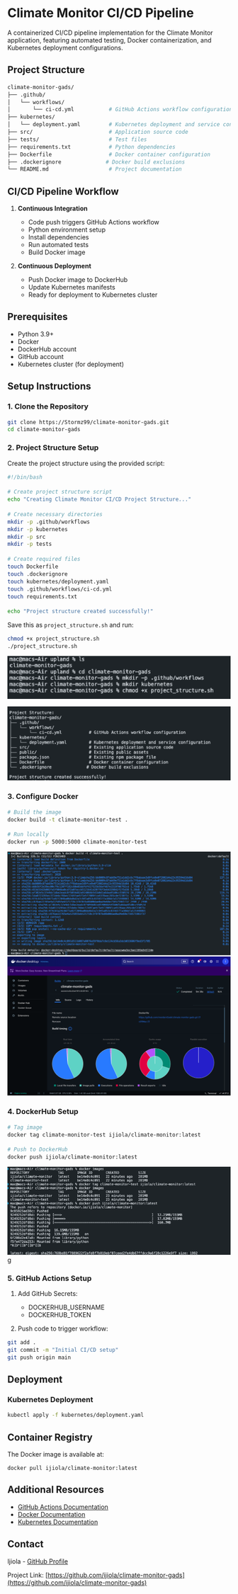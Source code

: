 # Climate Monitor CI/CD Pipeline

A containerized CI/CD pipeline implementation for the Climate Monitor application, featuring automated testing, Docker containerization, and Kubernetes deployment configurations.

## Project Structure
```bash
climate-monitor-gads/
├── .github/
│   └── workflows/
│       └── ci-cd.yml           # GitHub Actions workflow configuration
├── kubernetes/
│   └── deployment.yaml         # Kubernetes deployment and service configuration
├── src/                        # Application source code
├── tests/                      # Test files
├── requirements.txt            # Python dependencies
├── Dockerfile                  # Docker container configuration
├── .dockerignore              # Docker build exclusions
└── README.md                   # Project documentation
```

## CI/CD Pipeline Workflow

1. **Continuous Integration**
   - Code push triggers GitHub Actions workflow
   - Python environment setup
   - Install dependencies
   - Run automated tests
   - Build Docker image

2. **Continuous Deployment**
   - Push Docker image to DockerHub
   - Update Kubernetes manifests
   - Ready for deployment to Kubernetes cluster

## Prerequisites

- Python 3.9+
- Docker
- DockerHub account
- GitHub account
- Kubernetes cluster (for deployment)

## Setup Instructions

### 1. Clone the Repository
```bash
git clone https://Stormz99/climate-monitor-gads.git
cd climate-monitor-gads
```

### 2. Project Structure Setup
Create the project structure using the provided script:

```bash
#!/bin/bash

# Create project structure script
echo "Creating Climate Monitor CI/CD Project Structure..."

# Create necessary directories
mkdir -p .github/workflows
mkdir -p kubernetes
mkdir -p src
mkdir -p tests

# Create required files
touch Dockerfile
touch .dockerignore
touch kubernetes/deployment.yaml
touch .github/workflows/ci-cd.yml
touch requirements.txt

echo "Project structure created successfully!"
```

Save this as `project_structure.sh` and run:
```bash
chmod +x project_structure.sh
./project_structure.sh
```

![project permissions](permissions.png "setting the project permissions") 

![project structure](project_structure.png "orchestrating the project structure")

### 3. Configure Docker
```bash
# Build the image
docker build -t climate-monitor-test .

# Run locally
docker run -p 5000:5000 climate-monitor-test
```
![building image](building_docker_image_locally.png "building the docker image")
![running the docker image locally](image_shown_on_docker1.png "docker image running locally ")

### 4. DockerHub Setup
```bash
# Tag image
docker tag climate-monitor-test ijiola/climate-monitor:latest

# Push to DockerHub
docker push ijiola/climate-monitor:latest
```

![push image to DockerHub](deploying_to_dockerhub.png "pushing the image to DockerHub ")
g
### 5. GitHub Actions Setup

1. Add GitHub Secrets:
   - DOCKERHUB_USERNAME
   - DOCKERHUB_TOKEN

2. Push code to trigger workflow:
```bash
git add .
git commit -m "Initial CI/CD setup"
git push origin main
```

## Deployment

### Kubernetes Deployment
```bash
kubectl apply -f kubernetes/deployment.yaml
```

## Container Registry

The Docker image is available at:
```
docker pull ijiola/climate-monitor:latest
```

## Additional Resources

- [GitHub Actions Documentation](https://docs.github.com/en/actions)
- [Docker Documentation](https://docs.docker.com/)
- [Kubernetes Documentation](https://kubernetes.io/docs/)

## Contact

Ijiola - [GitHub Profile](https://github.com/ijiola)

Project Link: [https://github.com/ijiola/climate-monitor-gads](https://github.com/ijiola/climate-monitor-gads)
